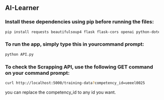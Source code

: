 ## AI-Learner

### Install these dependencies using pip before running the files:
```bash
pip install requests beautifulsoup4 flask flask-cors openai python-dotenv
```

### To run the app, simply type this in yourcommand prompt:
```bash
python API.py
```

### To check the Scrapping API, use the following GET command on your command prompt:
```bash
curl http://localhost:5000/training-data?competency_id=ueeel0025
```
you can replace the competency_id to any id you want.
